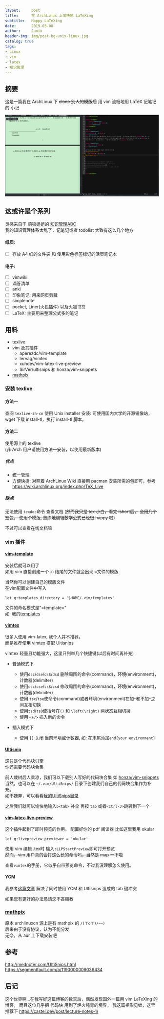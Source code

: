 ```yaml
---
layout:     post
title:      在 ArchLinux 上愉快地 LaTeXing
subtitle:   Happy LaTeXing
date:       2019-03-08
author:     Junix
header-img: img/post-bg-unix-linux.jpg
catalog: true
tags:
- Linux
- vim
- latex
- 知识管理
---
```


## 摘要
这是一篇我在 ArchLinux 下 ~~clone 别人的模版后~~ 用 vim 流畅地用 LaTeX 记笔记的
小记

![效果图](/img/latexing.gif)

## 这或许是个系列

灵感来自于 萌狼姐姐的 [知识管理ABC](https://blog.yoitsu.moe/life/knowledge_manage_0.html)  
我的知识管理体系太乱了，记笔记或者 todolist 大致有这么几个地方

#### 纸质:
* [ ] 存放 A4 纸的文件夹 和 使用彩色标签标记的活页笔记本
#### 电子:
* [ ] vimwiki 
* [ ] 滴答清单
* [ ] anki
* [ ] 印象笔记: 用来网页剪藏
* [ ] simplenote
* [ ] pocket, Liner(火狐插件) 以及火狐书签
* [ ] LaTeX: 主要用来整理公式多的笔记

## 用料
* texlive
* vim 及其插件
	* aperezdc/vim-template
	* lervag/vimtex
	* xuhdev/vim-latex-live-preview
	* SirVer/ultisnips 和 honza/vim-snippets
* [mathpix](https://mathpix.com/)

### 安装 texlive
#### 方法一
查阅 `texlive-zh-cn`
使用 Unix installer 安装: 可使用国内大学的开源镜像站，wget 下载 install-tl，执行
install-tl 脚本。

#### 方法二
使用源上的 texlive  
(非 Arch 用户请使用方法一安装，以使用最新版本)
##### 优点
* 统一管理
* 方便快捷: 对照着 ArchLinux Wiki 直接用 pacman 安装所需的包即可，参考
  <https://wiki.archlinux.org/index.php/TeX_Live>

##### 缺点
无法使用 `texdoc`命令 查看文档  (~~然而我只是 tex 小白，看完 lshort后，~~
~~会用几个宏包， 使用个模版, 熟练地编辑数学公式已经很 happy 啦~~)

不过可以查看在线文档嘛

### vim 插件
#### [vim-template](https://github.com/aperezdc/vim-template)
安装后就可以用了  
如用 vim 直接创建一个 .c 结尾的文件就会出现 c文件的模版

当然你可以创建自己的模版文件  
在vim配置文件中写入

```
let g:templates_directory = '$HOME/.vim/templates'
```
文件的命名模式是"=template=<pattern>"  
如:
我的[templates](https://github.com/junyixu/dotfiles/tree/master/vim/templates/)


#### [vimtex](https://github.com/lervag/vimtex)
很多人使用 vim-latex, 我个人并不推荐。  
而是推荐使用 vimtex 搭配 Ultisnips

vimtex 轻量且功能强大，这里只列举几个快捷键(以后有时间再补充)
* 普通模式下
	- 使用`dsc`/`dse`/`ds$`/`dsd` 删除周围的命令(command)，环境(environment)，计数器(delimiter)
	- 使用`csc`/`cse`/`cs$`/`csd` 修改周围的命令(command)，环境(environment)，计数器(delimiter)
	- 使用 `tsc`/`tse`使命令(command)或者环境(environment)在加`*`和不加`*`之间互相切换
	-  使用`tsd`/`tsD`使括号在`()` 和 `\left(\right)` 两状态互相切换
	- 使用 `<F7>` 插入新的命令


* 插入模式下
	* 使用 `]]` 关闭 当前环境或计数器, 如: 在末尾添加`end{your environment}`

#### [Ultisnip](https://github.com/SirVer/ultisnips)
这只是个代码块引擎  
你还需要代码块合集

前人栽树后人乘凉，我们可以下载别人写好的代码块合集 如 [honza/vim-snippets](https://github.com/honza/vim-snippets)
当然，也可以在 `~/.vim/UltiSnips/` 目录下创建我们自己的代码块合集作为补充。  
如不嫌弃，可以看看[我的UltiSnips目录](https://github.com/junyixu/dotfiles/tree/master/vim)

之后我们就可以愉快地输入`b<tab>`
补全
再按
`tab` 或者`<ctrl-J>`跳转到下一个

#### [vim-latex-live-preview](https://github.com/xuhdev/vim-latex-live-preview)
这个插件起到了即时预览的作用。
配置好你的 pdf 阅读器 比如这里我用 okular
```
let g:livepreview_previewer = 'okular'
```
使用 vim 编辑 .tex时 输入`:LLPStartPreview`即可打开预览  
~~然而，vim 用户真的会打这么长的命令吗，当然是 map 一下啦~~

查看`vimtex`的手册，它似乎自带预览命令，不过我没理解怎么使用。

#### YCM

我参考[这篇文章](https://stackoverflow.com/questions/14896327/ultisnips-and-youcompleteme)
解决了同时使用 YCM 和 Ultisnips 造成的 tab 键冲突

如果您有更好的办法恳请您不吝赐教

### [mathpix](https://mathpix.com/)
原本 archlinuxcn 源上是有 mathpix 的  `/(ㄒoㄒ)/~~)`  
后来由于没有协议，认为不能分发  
无奈，从 aur 上下载安装吧
	  
## 参考
<http://mednoter.com/UltiSnips.html>
<https://segmentfault.com/a/1190000006036434>


## 后记
这个世界啊...在我写好这篇博客的数天后，偶然发现国外一篇用 vim LaTeXing 的博客，
而且这位几乎把 代码块 用到了炉火纯青的境界， 我这篇相形见绌，这里推荐下
<https://castel.dev/post/lecture-notes-1/>
